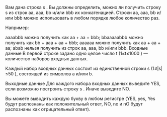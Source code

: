﻿Вам дана строка s
. Вы должны определить, можно ли получить строку s
 из строк aa, aaa, bb и/или bbb их конкатенацией. Строки aa, aaa, bb и/или bbb можно использовать в любом порядке любое количество раз.

Например:

aaaabbb можно получить как aa +
 aa +
 bbb;
bbaaaaabbb можно получить как bb +
 aaa +
 aa +
 bbb;
aaaaaa можно получить как aa +
 aa +
 aa;
abab нельзя получить из строк aa, aaa, bb и/или bbb.
Входные данные
В первой строке задано одно целое число t
 (1≤t≤1000
) — количество наборов входных данных.

Каждый набор входных данных состоит из единственной строки s
 (1≤|s|≤50
), состоящей из символов a и/или b.

Выходные данные
Для каждого набора входных данных выведите YES, если возможно построить строку s
. Иначе выведите NO.

Вы можете выводить каждую букву в любом регистре (YES, yes, Yes будут распознаны как положительный ответ, NO, no и nO будут распознаны как отрицательный ответ).